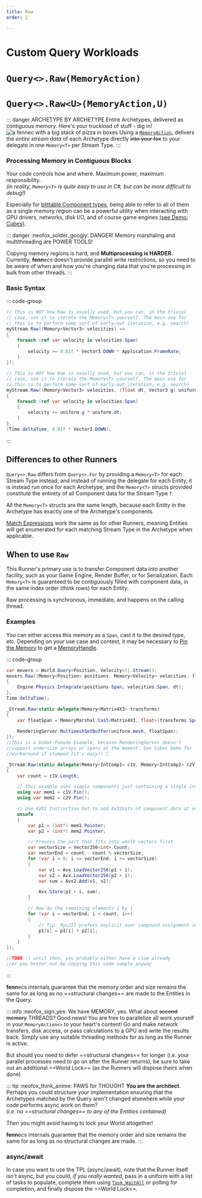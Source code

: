 ```yaml
---
title: Raw
order: 2

---
```

# Custom Query Workloads
# `Query<>.Raw(MemoryAction)`
# `Query<>.Raw<U>(MemoryAction,U)`

::: danger ARCHETYPE BY ARCHETYPE
Entire Archetypes, delivered as contiguous memory. Here's your truckload of stuff - dig in!
![a fennec with a big stack of pizza in boxes](https://fennecs.tech/img/fennec-raw.png)
Using a [`MemoryAction`](Delegates.md#memoryaction-and-memoryactionu), delivers the *entire stream data* of each Archetype directly ~~into your fox~~ to your delegate in one `Memory<T>` per Stream Type.
:::

### Processing Memory in Contiguous Blocks

Your code controls how and where. Maximum power, maximum responsibility.  
_(in reality, `Memory<T>` is quite easy to use in C#, but can be more difficult to debug!)_

Especially for [blittable Component types](https://learn.microsoft.com/en-us/dotnet/framework/interop/default-marshalling-behavior#default-marshalling-for-value-types), being able to refer to all of them as a single memory region can be a powerful utility when interacting with GPU drivers, networks, disk I/O, and of course game engines [(see Demo: Cubes)](/examples/Cubes.md).

::: danger :neofox_solder_googly: DANGER! Memory marshaling and multithreading are POWER TOOLS!

Copying memory regions is hard, and **Multiprocessing is HARDER.** Currently, **fenn**ecs doesn't provide parallel write restrictions, so you need to be aware of when and how you're changing data that you're processing in bulk from other threads.
:::


### Basic Syntax
::: code-group

```cs [Raw(...) DIY]
// This is NOT how Raw is usually used, but you can, in the trivial
// case, use it to iterate the Memory<T> yourself. The main use for
// this is to perform some sort of early-out iteration, e.g. search)
myStream.Raw((Memory<Vector3> velocities) => 
{
    foreach (ref var velocity in velocities.Span) 
    {
        velocity += 9.81f * Vector3.DOWN * Application.FrameRate;
    }
});
```

```cs [Raw&lt;U&gt;(...) with uniform]
// This is NOT how Raw is usually used, but you can, in the trivial
// case, use it to iterate the Memory<T> yourself. The main use for
// this is to perform some sort of early-out iteration, e.g. search)
myStream.Raw((Memory<Vector3> velocities, (float dt, Vector3 g) uniform) => 
{
    foreach (ref var velocity in velocities.Span) 
    {
        velocity += uniform.g * uniform.dt;
    }
}, 
(Time.deltaTime, 9.81f * Vector3.DOWN); 
```

:::


## Differences to other Runners
`Query<>.Raw` differs from `Query<>.For` by providing a `Memory<T>` for each Stream Type instead, and instead of running the delegate for each Entity, it is instead run once for each Archetype, and the `Memory<T>` structs provided constitute the entirety of all Component data for the Stream Type `T`.

All the `Memory<T>` structs are the same length, because each Entity in the Archetype has exactly one of the Archetype's components.

[Match Expressions](Matching.md) work the same as for other Runners, meaning Entities will get enumerated for each matching Stream Type in the Archetype when applicable.



## When to use `Raw`
This Runner's primary use is to transfer Component data into another facility, such as your Game Engine, Render Buffer, or for Serialization. Each `Memory<T>` is guaranteed to be contiguously filled with component data, in the same index order (think rows) for each Entity.

Raw processing is synchronous, immediate, and happens on the calling thread.

### Examples
You can either access this memory as a `Span`, cast it to the desired type, etc. Depending on your use case and context, it may be necessary to [Pin the Memory](https://learn.microsoft.com/en-us/dotnet/api/system.memory-1.pin) to get a [MemoryHandle](https://learn.microsoft.com/en-us/dotnet/api/system.buffers.memoryhandle).

::: code-group
```cs [🦋 use as span]
var movers = World.Query<Position, Velocity>().Stream();
movers.Raw((Memory<Position> positions, Memory<Velocity> velocities, float dt) => 
{
    Engine.Physics.Integrate(positions.Span, velocities.Span, dt);
},
Time.deltaTime); 
```

```cs [☠️ cast to type]
_Stream.Raw(static delegate(Memory<Matrix4X3> transforms)
{
    var floatSpan = MemoryMarshal.Cast<Matrix4X3, float>(transforms.Span);
    
    RenderingServer.MultimeshSetBuffer(uniform.mesh, floatSpan);
});
//This is a Godot-Pseudo-Example, because RenderingServer doesn't 
//support undersize arrays or spans at the moment. See Cubes Demo for
//workaround if stumped (it's easy)! 🦊
```

```cs [☠️☠️ process with SIMD  ]
_Stream.Raw(static delegate(Memory<IntComp1> c1V, Memory<IntComp2> c2V)
{
    var count = c1V.Length;

    // This example uses simple components just containing a single int32
    using var mem1 = c1V.Pin();
    using var mem2 = c2V.Pin();

    // Use AVX2 Instruction Set to add 8x32bits of component data at once
    unsafe
    {
        var p1 = (int*) mem1.Pointer;
        var p2 = (int*) mem2.Pointer;

        // Process the part that fits into whole vectors first
        var vectorSize = Vector256<int>.Count;
        var vectorEnd = count - count % vectorSize;
        for (var i = 0; i <= vectorEnd; i += vectorSize)
        {
            var v1 = Avx.LoadVector256(p1 + i);
            var v2 = Avx.LoadVector256(p2 + i);
            var sum = Avx2.Add(v1, v2);

            Avx.Store(p1 + i, sum);
        }

        // Now do the remaining elements 1 by 1
        for (var i = vectorEnd; i < count; i++) 
        {
            // Tip: RyuJIT prefers explicit over compound assignment in loops!
            p1[i] = p1[i] + p2[i];
        }
    }
});
```

```cs [☠️☠️☠️ pin for GPU]
//TODO :) until then, you probably either have a clue already
//or you better not be copying this code sample anyway
```
:::


**fenn**ecs internals guarantee that the memory order and size remains the same for as long as no ==structural changes== are made to the Entities in the Query.


::: info :neofox_sign_yes: We have MEMORY, yes. What about ~~second memory~~ THREADS?
 Good news! You are free to parallelize all work yourself in your `MemoryAction<>` to your heart's content! 
Go and make network transfers, disk access, or pass calculations to a GPU and write the results back. Simply use any suitable threading methods for as long as the Runner is active.

But should you need to defer ==structural changes== for longer (i.e. your parallel processes need to go on after the Runner returns), be sure to take out an additional ==World Lock== (as the Runners will dispose theirs when done)

::: tip :neofox_think_anime: PAWS for THOUGHT
__You are the architect__. Perhaps you could structure your implementation ensuring that the Archetypes matched by the Query aren't changed elsewhere while your code performs async work on them?  
_(i.e. no ==structural changes== to any of the Entities contained)_

Then you might avoid having to lock your World altogether!

**fenn**ecs internals guarantee that the memory order and size remains the same for as long as no structural changes are made.
:::

### async/await
In case you want to use the TPL (async/await), note that the Runner itself isn't async, but you could, _if you really wanted_, pass in a uniform with a list of tasks to populate, complete them using [`Task.WaitAll`](https://learn.microsoft.com/en-us/dotnet/api/system.threading.tasks.task.waitall) or polling for completion, and finally dispose the ==World Lock==.


